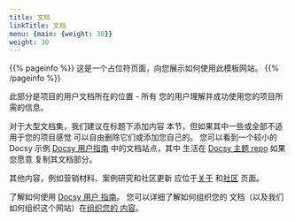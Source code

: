 ```yaml
---
title: 文档
linkTitle: 文档
menu: {main: {weight: 30}}
weight: 30
---
```


{{% pageinfo %}}
这是一个占位符页面，向您展示如何使用此模板网站。
{{% /pageinfo %}}

此部分是项目的用户文档所在的位置 - 所有
您的用户理解并成功使用您的项目所需的信息。

对于大型文档集，我们建议在标题下添加内容
本节，但如果其中一些或全部不适用于您的项目感觉
可以自由删除它们或添加您自己的。 您可以看到一个较小的 Docsy 示例
[Docsy 用户指南](https://docsy.dev/docs/) 中的文档站点，其中
生活在 [Docsy 主题
repo](https://github.com/google/docsy/tree/master/userguide) 如果您愿意
复制其文档部分。

其他内容，例如营销材料、案例研究和社区更新
应位于[关于](/about/) 和[社区](/community/) 页面。

了解如何使用 [Docsy 用户
指南](https://docsy.dev/docs/)。 您可以详细了解如何组织您的
文档（以及我们如何组织这个网站）在[组织您的
内容](https://docsy.dev/docs/best-practices/organizing-content/)。
